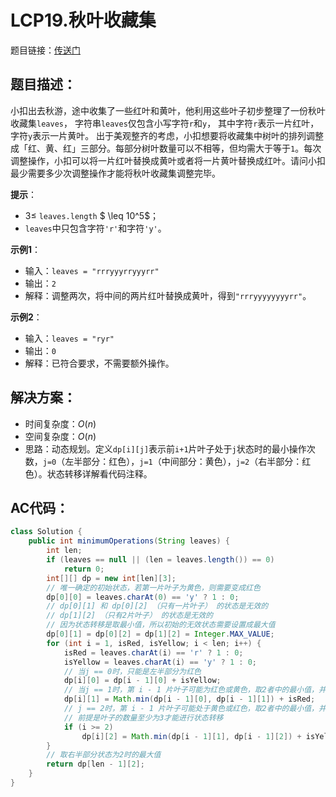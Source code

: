 # LCP19.秋叶收藏集
题目链接：[传送门](https://leetcode-cn.com/problems/UlBDOe/)

## 题目描述：
小扣出去秋游，途中收集了一些红叶和黄叶，他利用这些叶子初步整理了一份秋叶收藏集`leaves`， 字符串`leaves`仅包含小写字符`r`和`y`， 其中字符`r`表示一片红叶，字符`y`表示一片黄叶。
出于美观整齐的考虑，小扣想要将收藏集中树叶的排列调整成「红、黄、红」三部分。每部分树叶数量可以不相等，但均需大于等于`1`。每次调整操作，小扣可以将一片红叶替换成黄叶或者将一片黄叶替换成红叶。请问小扣最少需要多少次调整操作才能将秋叶收藏集调整完毕。

**提示**：

- $3 \leq$ `leaves.length` $ \leq 10^5$；
- `leaves`中只包含字符`'r'`和字符`'y'`。

**示例1**：

- 输入：`leaves = "rrryyyrryyyrr"`
- 输出：`2`
- 解释：调整两次，将中间的两片红叶替换成黄叶，得到`"rrryyyyyyyyrr"`。

**示例2**：

- 输入：`leaves = "ryr"`
- 输出：`0`
- 解释：已符合要求，不需要额外操作。

## 解决方案：
- 时间复杂度：$O(n)$
- 空间复杂度：$O(n)$
- 思路：动态规划。定义`dp[i][j]`表示前`i+1`片叶子处于`j`状态时的最小操作次数，`j=0`（左半部分：红色），`j=1`（中间部分：黄色），`j=2`（右半部分：红色）。状态转移详解看代码注释。

## AC代码：
```java
class Solution {
	public int minimumOperations(String leaves) {
		int len;
		if (leaves == null || (len = leaves.length()) == 0)
			return 0;
		int[][] dp = new int[len][3];
		// 唯一确定的初始状态，若第一片叶子为黄色，则需要变成红色
		dp[0][0] = leaves.charAt(0) == 'y' ? 1 : 0;
		// dp[0][1] 和 dp[0][2] （只有一片叶子） 的状态是无效的
		// dp[1][2] （只有2片叶子） 的状态是无效的
		// 因为状态转移是取最小值，所以初始的无效状态需要设置成最大值
		dp[0][1] = dp[0][2] = dp[1][2] = Integer.MAX_VALUE;
		for (int i = 1, isRed, isYellow; i < len; i++) {
			isRed = leaves.charAt(i) == 'r' ? 1 : 0;
			isYellow = leaves.charAt(i) == 'y' ? 1 : 0;
			// 当j == 0时，只能是左半部分为红色
			dp[i][0] = dp[i - 1][0] + isYellow;
			// 当j == 1时，第 i - 1 片叶子可能为红色或黄色，取2者中的最小值，并且当前叶子要变成黄色
			dp[i][1] = Math.min(dp[i - 1][0], dp[i - 1][1]) + isRed;
			// j == 2时，第 i - 1 片叶子可能处于黄色或红色，取2者中的最小值，并且当前叶子要变成红色
			// 前提是叶子的数量至少为3才能进行状态转移
			if (i >= 2)
				dp[i][2] = Math.min(dp[i - 1][1], dp[i - 1][2]) + isYellow;
		}
		// 取右半部分状态为2时的最大值
		return dp[len - 1][2];
	}
}
```